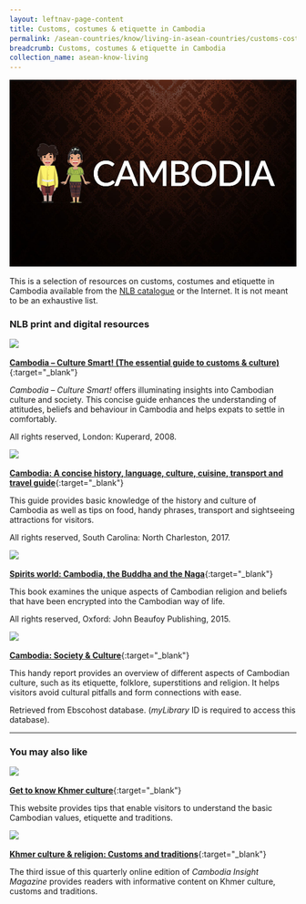 ```yaml
---
layout: leftnav-page-content
title: Customs, costumes & etiquette in Cambodia
permalink: /asean-countries/know/living-in-asean-countries/customs-costumes-etiquette-in-cambodia/
breadcrumb: Customs, costumes & etiquette in Cambodia
collection_name: asean-know-living
---
```


<img src="/images/asean-living/Customs-Cambodia.jpg" alt="Customs in Cambodia banner" style="width:800px;" />

This is a selection of resources on customs, costumes and etiquette in Cambodia available from the  [NLB catalogue](http://catalogue.nlb.gov.sg/) or the Internet.  It is not meant to be an exhaustive list.

### **NLB print and digital resources**

<img src="/images/book-covers/Cambodia-Culture-Smart.jpg" style="width:150px;" />

[**Cambodia – Culture Smart! (The essential guide to customs & culture)**](http://eservice.nlb.gov.sg/item_holding.aspx?bid=13110838){:target="_blank"}

*Cambodia – Culture Smart!* offers illuminating insights into Cambodian culture and society. This concise guide enhances the understanding of attitudes, beliefs and behaviour in Cambodia and helps expats to settle in comfortably.

All rights reserved, London: Kuperard, 2008.

<img src="/images/book-covers/Cambodia-A-concise-history-language-culture-cuisine-transport-and-travel-guide.jpg" style="width:150px;" />

[**Cambodia: A concise history, language, culture, cuisine, transport and travel guide**](http://eservice.nlb.gov.sg/item_holding.aspx?bid=202889698){:target="_blank"}

This guide provides basic knowledge of the history and culture of Cambodia as well as tips on food, handy phrases, transport and sightseeing attractions for visitors.

All rights reserved, South Carolina: North Charleston, 2017.

<img src="/images/book-covers/Spirits-world-Cambodia-the-Buddha-and-the-Naga.jpg" style="width:150px;" />

[**Spirits world: Cambodia, the Buddha and the Naga**](http://eservice.nlb.gov.sg/item_holding.aspx?bid=202428622){:target="_blank"}

This book examines the unique aspects of Cambodian religion and beliefs that have been encrypted into the Cambodian way of life.

All rights reserved, Oxford: John Beaufoy Publishing, 2015.

<img src="/images/book-covers/Cambodia-Society-Culture.jpg" style="width:150px;" />

[**Cambodia: Society & Culture**](http://eresources.nlb.gov.sg/Main/Browse?startsWith=E){:target="_blank"}

This handy report provides an overview of different aspects of Cambodian culture, such as its etiquette, folklore, superstitions and religion. It helps visitors avoid cultural pitfalls and form connections with ease.

Retrieved from Ebscohost database. (*myLibrary* ID is required to access this database).

---

### **You may also like**

<img src="/images/resources/Article 3.jpg" style="width:180px;" />

[**Get to know Khmer culture**](http://www.movetocambodia.com/about-cambodia/get-to-know-khmer-culture/){:target="_blank"}

This website provides tips that enable visitors to understand the basic Cambodian values, etiquette and traditions.

<img src="/images/resources/Article 3.jpg" style="width:180px;" />

[**Khmer culture & religion: Customs and traditions**](http://www.cambodiainsight.com/issue/3.pdf){:target="_blank"}

The third issue of this quarterly online edition of *Cambodia Insight Magazine* provides readers with informative content on Khmer culture, customs and traditions.